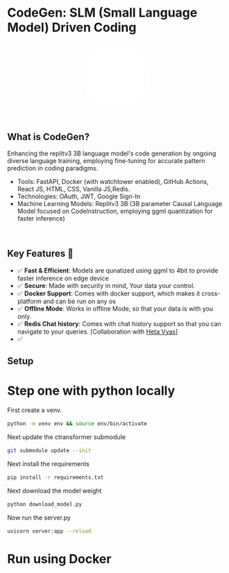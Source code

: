# CodeGen: SLM (Small Language Model) Driven Coding

<div align="center">
    <img src="./static/images/llm_logo.svg" alt="SLM-LOGO" width="30%" style="border-radius: 50%; padding-bottom: 20px"/>
</div>

<h2>What is CodeGen?</h2>
<p>Enhancing the replitv3 3B language model's code generation by ongoing diverse language training,
  employing fine-tuning for accurate pattern prediction in coding paradigms.</p>

<ul>
  <li>Tools: FastAPI, Docker (with watchtower enabled), GitHub Actions, React JS, HTML, CSS, Vanilla JS,Redis.</li>
  <li>Technologies: OAuth, JWT, Google Sign-In</li>
  <li>Machine Learning Models: Replitv3 3B (3B parameter Causal Language Model focused on CodeInstruction, employing ggml quantization for faster inference)</li>
</ul>
<br>


## Key Features 🎯

- :white_check_mark: **Fast & Efficient**: Models are qunatized using ggml to 4bit to provide faster inference on edge device
- :white_check_mark: **Secure**: Made with security in mind, Your data your control.
- :white_check_mark: **Docker Support**: Comes with docker support, which makes it cross-platform and can be run on any os
- :white_check_mark: **Offline Mode**: Works in offline Mode, so that your data is with you only. 
- :white_check_mark: **Redis Chat history**: Comes with chat history support so that you can navigate to your queries. [Collaboration with <a href="https://github.com/HetaVyas">Heta Vyas</a>]
- :white_check_mark: 

## Setup

# Step one with python locally

First create a venv.

```sh
python -m venv env && source env/bin/activate
```

Next update the ctransformer submodule
```sh
git submodule update --init 
```

Next install the requirements
```sh
pip install -r requirements.txt
```

Next download the model weight 

```sh
python download_model.py
```

Now run the server.py

```sh
uvicorn server:app --reload
```

# Run using Docker

